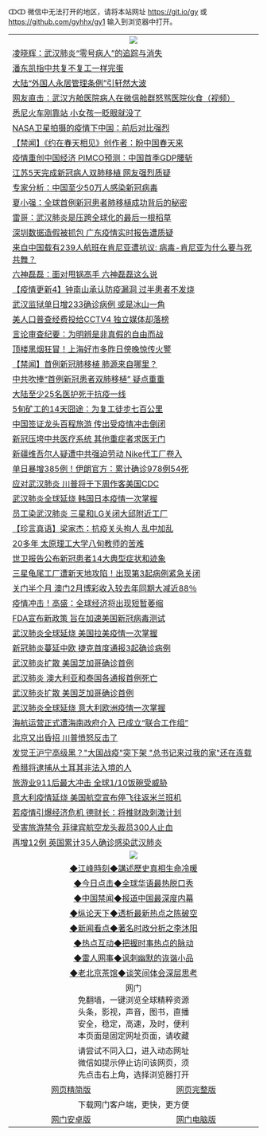 ↀↀ 微信中无法打开的地区，请将本站网址 https://git.io/gy 或 https://github.com/gyhhx/gy1 输入到浏览器中打开。 

 <table>

  <tr>
    <td colspan="2" align=center><img src="https://cdn.jsdelivr.net/gh/gyoupiodf/im1/20190822-2.jpg"></td>
 </tr>
<tr><td colspan="2" align="left"><a href="https://xball.casa/oo.aspx?name=c1137751&key=eqxowaguscvmxdgc&from=gy">凌晓辉：武汉肺炎“零号病人”的追踪与消失</a></td></tr>
<tr><td colspan="2" align="left"><a href="https://xball.casa/oo.aspx?name=c1137813&key=eqxowaguscvmxdgc&from=gy">潘东凯指中共复不复工一样完蛋</a></td></tr>
<tr><td colspan="2" align="left"><a href="https://xball.casa/oo.aspx?name=c1137807&key=eqxowaguscvmxdgc&from=gy">大陆“外国人永居管理条例”引轩然大波</a></td></tr>
<tr><td colspan="2" align="left"><a href="https://xball.casa/oo.aspx?name=c1137781&key=eqxowaguscvmxdgc&from=gy">网友直击：武汉方舱医院病人在微信舱群怒骂医院伙食（视频）</a></td></tr>
<tr><td colspan="2" align="left"><a href="https://xball.casa/oo.aspx?name=c1137819&key=eqxowaguscvmxdgc&from=gy">悉尼火车刚靠站 小女孩一眨眼就没了</a></td></tr>
<tr><td colspan="2" align="left"><a href="https://xball.casa/oo.aspx?name=c1137820&key=eqxowaguscvmxdgc&from=gy">NASA卫星拍摄的疫情下中国：前后对比强烈</a></td></tr>
<tr><td colspan="2" align="left"><a href="https://xball.casa/oo.aspx?name=c1137811&key=eqxowaguscvmxdgc&from=gy">【禁闻】《约在春天相见》创作者：盼中国春天来</a></td></tr>
<tr><td colspan="2" align="left"><a href="https://xball.casa/oo.aspx?name=c1137770&key=eqxowaguscvmxdgc&from=gy">疫情重创中国经济 PIMCO预测：中国首季GDP腰斩</a></td></tr>
<tr><td colspan="2" align="left"><a href="https://xball.casa/oo.aspx?name=c1137782&key=eqxowaguscvmxdgc&from=gy">江苏5天完成新冠病人双肺移植 网友强烈质疑</a></td></tr>
<tr><td colspan="2" align="left"><a href="https://xball.casa/oo.aspx?name=c1137810&key=eqxowaguscvmxdgc&from=gy">专家分析：中国至少50万人感染新冠病毒</a></td></tr>
<tr><td colspan="2" align="left"><a href="https://xball.casa/oo.aspx?name=c1137812&key=eqxowaguscvmxdgc&from=gy">夏小强：全球首例新冠患者肺移植成功背后的秘密</a></td></tr>
<tr><td colspan="2" align="left"><a href="https://xball.casa/oo.aspx?name=c1137822&key=eqxowaguscvmxdgc&from=gy">雷哥：武汉肺炎是压跨全球化的最后一根稻草</a></td></tr>
<tr><td colspan="2" align="left"><a href="https://xball.casa/oo.aspx?name=c1137825&key=eqxowaguscvmxdgc&from=gy">深圳数据造假被抓包 广东疫情实时报告遭质疑</a></td></tr>
<tr><td colspan="2" align="left"><a href="https://xball.casa/oo.aspx?name=c1137797&key=eqxowaguscvmxdgc&from=gy">来自中国载有239人航班在肯尼亚遭抗议: 病毒-肯尼亚为什么要与死共舞？</a></td></tr>
<tr><td colspan="2" align="left"><a href="https://xball.casa/oo.aspx?name=c1137821&key=eqxowaguscvmxdgc&from=gy">六神磊磊：面对甩锅高手 六神磊磊这么说</a></td></tr>
<tr><td colspan="2" align="left"><a href="https://xball.casa/oo.aspx?name=c1135350&key=eqxowaguscvmxdgc&from=gy">【疫情更新4】钟南山承认防疫漏洞 过半患者不发烧</a></td></tr>
<tr><td colspan="2" align="left"><a href="https://xball.casa/oo.aspx?name=c1137779&key=eqxowaguscvmxdgc&from=gy">武汉监狱单日增233确诊病例 或是冰山一角</a></td></tr>
<tr><td colspan="2" align="left"><a href="https://xball.casa/oo.aspx?name=c1137817&key=eqxowaguscvmxdgc&from=gy">美人口普查经费投给CCTV4 独立媒体却落榜</a></td></tr>
<tr><td colspan="2" align="left"><a href="https://xball.casa/oo.aspx?name=c1137823&key=eqxowaguscvmxdgc&from=gy">言论审查纪要：为明辨是非真假的自由而战</a></td></tr>
<tr><td colspan="2" align="left"><a href="https://xball.casa/oo.aspx?name=c1137774&key=eqxowaguscvmxdgc&from=gy">顶楼黑烟狂冒！上海好市多昨日傍晚惊传火警</a></td></tr>
<tr><td colspan="2" align="left"><a href="https://xball.casa/oo.aspx?name=c1137826&key=eqxowaguscvmxdgc&from=gy">【禁闻】首例新冠肺移植 肺源来自哪里？</a></td></tr>
<tr><td colspan="2" align="left"><a href="https://xball.casa/oo.aspx?name=c1137816&key=eqxowaguscvmxdgc&from=gy">中共吹捧“首例新冠患者双肺移植” 疑点重重</a></td></tr>
<tr><td colspan="2" align="left"><a href="https://xball.casa/oo.aspx?name=c1137809&key=eqxowaguscvmxdgc&from=gy">大陆至少25名医护死于抗疫一线</a></td></tr>
<tr><td colspan="2" align="left"><a href="https://xball.casa/oo.aspx?name=c1137818&key=eqxowaguscvmxdgc&from=gy">5旬矿工的14天囧途：为复工徒步七百公里</a></td></tr>
<tr><td colspan="2" align="left"><a href="https://xball.casa/oo.aspx?name=c1137780&key=eqxowaguscvmxdgc&from=gy">中国签证龙头百程旅游 传出受疫情冲击倒闭</a></td></tr>
<tr><td colspan="2" align="left"><a href="https://xball.casa/oo.aspx?name=c1137798&key=eqxowaguscvmxdgc&from=gy">新冠压垮中共医疗系统 其他重症者求医无门</a></td></tr>
<tr><td colspan="2" align="left"><a href="https://xball.casa/oo.aspx?name=c1137803&key=eqxowaguscvmxdgc&from=gy">新疆维吾尔人疑遭中共强迫劳动 Nike代工厂卷入</a></td></tr>
<tr><td colspan="2" align="left"><a href="https://xball.casa/oo.aspx?name=c1137795&key=eqxowaguscvmxdgc&from=gy">单日暴增385例！伊朗官方：累计确诊978例54死</a></td></tr>
<tr><td colspan="2" align="left"><a href="https://xball.casa/oo.aspx?name=c1137806&key=eqxowaguscvmxdgc&from=gy">应对武汉肺炎 川普将于下周作客美国CDC</a></td></tr>
<tr><td colspan="2" align="left"><a href="https://xball.casa/oo.aspx?name=c1137793&key=eqxowaguscvmxdgc&from=gy">武汉肺炎全球延烧 韩国日本疫情一次掌握</a></td></tr>
<tr><td colspan="2" align="left"><a href="https://xball.casa/oo.aspx?name=c1137805&key=eqxowaguscvmxdgc&from=gy">员工染武汉肺炎 三星和LG关闭大邱附近工厂</a></td></tr>
<tr><td colspan="2" align="left"><a href="https://xball.casa/oo.aspx?name=c1137778&key=eqxowaguscvmxdgc&from=gy">【珍言真语】梁家杰：抗疫关头拘人 乱中加乱</a></td></tr>
<tr><td colspan="2" align="left"><a href="https://xball.casa/oo.aspx?name=c1137815&key=eqxowaguscvmxdgc&from=gy">20多年 太原理工大学八旬教师的苦难</a></td></tr>
<tr><td colspan="2" align="left"><a href="https://xball.casa/oo.aspx?name=c1137804&key=eqxowaguscvmxdgc&from=gy">世卫报告公布新冠患者14大典型症状和迹象</a></td></tr>
<tr><td colspan="2" align="left"><a href="https://xball.casa/oo.aspx?name=c1137773&key=eqxowaguscvmxdgc&from=gy">三星龟尾工厂遭新天地攻陷！出现第3起病例紧急关闭</a></td></tr>
<tr><td colspan="2" align="left"><a href="https://xball.casa/oo.aspx?name=c1137777&key=eqxowaguscvmxdgc&from=gy">关门半个月 澳门2月博彩收入较去年同期大减近88％</a></td></tr>
<tr><td colspan="2" align="left"><a href="https://xball.casa/oo.aspx?name=c1137772&key=eqxowaguscvmxdgc&from=gy">疫情冲击！高盛：全球经济将出现短暂萎缩</a></td></tr>
<tr><td colspan="2" align="left"><a href="https://xball.casa/oo.aspx?name=c1137799&key=eqxowaguscvmxdgc&from=gy">FDA宣布新政策 旨在加速美国新冠病毒测试</a></td></tr>
<tr><td colspan="2" align="left"><a href="https://xball.casa/oo.aspx?name=c1137792&key=eqxowaguscvmxdgc&from=gy">武汉肺炎全球延烧 美国拉美疫情一次掌握</a></td></tr>
<tr><td colspan="2" align="left"><a href="https://xball.casa/oo.aspx?name=c1137802&key=eqxowaguscvmxdgc&from=gy">新冠肺炎蔓延中欧 捷克首度通报3起确诊病例</a></td></tr>
<tr><td colspan="2" align="left"><a href="https://xball.casa/oo.aspx?name=c1137769&key=eqxowaguscvmxdgc&from=gy">武汉肺炎扩散 美国芝加哥确诊首例</a></td></tr>
<tr><td colspan="2" align="left"><a href="https://xball.casa/oo.aspx?name=c1137801&key=eqxowaguscvmxdgc&from=gy">武汉肺炎 澳大利亚和泰国各通报首例死亡</a></td></tr>
<tr><td colspan="2" align="left"><a href="https://xball.casa/oo.aspx?name=c1137800&key=eqxowaguscvmxdgc&from=gy">武汉肺炎扩散 美国芝加哥确诊首例</a></td></tr>
<tr><td colspan="2" align="left"><a href="https://xball.casa/oo.aspx?name=c1137791&key=eqxowaguscvmxdgc&from=gy">武汉肺炎全球延烧 意大利欧洲疫情一次掌握</a></td></tr>
<tr><td colspan="2" align="left"><a href="https://xball.casa/oo.aspx?name=c1137783&key=eqxowaguscvmxdgc&from=gy">海航运营正式遭海南政府介入 已成立“联合工作组”</a></td></tr>
<tr><td colspan="2" align="left"><a href="https://xball.casa/oo.aspx?name=c1137841&key=eqxowaguscvmxdgc&from=gy">北京又出昏招 川普愤怒反击了</a></td></tr>
<tr><td colspan="2" align="left"><a href="https://xball.casa/oo.aspx?name=c1137840&key=eqxowaguscvmxdgc&from=gy">发觉王沪宁高级黑？&quot;大国战疫&quot;突下架 &quot;总书记来过我的家&quot;还在连载</a></td></tr>
<tr><td colspan="2" align="left"><a href="https://xball.casa/oo.aspx?name=c1137796&key=eqxowaguscvmxdgc&from=gy">希腊将逮捕从土耳其非法入境的人</a></td></tr>
<tr><td colspan="2" align="left"><a href="https://xball.casa/oo.aspx?name=c1137789&key=eqxowaguscvmxdgc&from=gy">旅游业911后最大冲击 全球1/10饭碗受威胁</a></td></tr>
<tr><td colspan="2" align="left"><a href="https://xball.casa/oo.aspx?name=c1137771&key=eqxowaguscvmxdgc&from=gy">意大利疫情延烧 美国航空宣布停飞往返米兰班机</a></td></tr>
<tr><td colspan="2" align="left"><a href="https://xball.casa/oo.aspx?name=c1137775&key=eqxowaguscvmxdgc&from=gy">若疫情引爆经济危机 德财长：将推财政刺激计划</a></td></tr>
<tr><td colspan="2" align="left"><a href="https://xball.casa/oo.aspx?name=c1137776&key=eqxowaguscvmxdgc&from=gy">受害旅游禁令 菲律宾航空龙头裁员300人止血</a></td></tr>
<tr><td colspan="2" align="left"><a href="https://xball.casa/oo.aspx?name=c1137794&key=eqxowaguscvmxdgc&from=gy">再增12例 英国累计35人确诊感染武汉肺炎</a></td></tr>

 <tr>
   <td colspan="2" align=center><img src="https://cdn.jsdelivr.net/gh/gyoupiodf/im1/jf-1.jpg"></td>
  </tr>
   <tr>
   <td colspan="2" align=center> 
<a href="https://xball.casa/oo.aspx?name=c922850&key=eqxowaguscvmxdgc&from=gy&tag=9877">◆江峰時刻◆講述歷史真相生命冷暖</a><br/>
    </td>
  </tr>
   <tr>
   <td colspan="2" align=center> 
<a href="https://xball.casa/oo.aspx?name=c816850&key=eqxowaguscvmxdgc&from=gy&tag=9877">◆今日点击◆全球华语最热脱口秀</a><br/>
    </td>
  </tr>
  <tr>
  <td colspan="2" align=center>
<a href="https://xball.casa/oo.aspx?name=c816860&key=eqxowaguscvmxdgc&from=gy&tag=99733110">◆中国禁闻◆报道中国最深度内幕</a><br/>
   </tr>
  <tr>
     <td colspan="2" align=center>
<a href="https://xball.casa/oo.aspx?name=c816855&key=eqxowaguscvmxdgc&from=gy&tag=997110">◆纵论天下◆透析最新热点之陈破空</a><br/>
   </tr>
   <tr>
      <td colspan="2" align=center>
<a href="https://xball.casa/oo.aspx?name=c838308&key=eqxowaguscvmxdgc&from=gy&tag=9973110">◆新闻看点◆著名时政分析之李沐阳</a><br/>
   </tr>
   <tr>
     <td colspan="2" align=center>
<a href="https://xball.casa/oo.aspx?name=c816852&key=eqxowaguscvmxdgc&from=gy&tag=9733110">◆热点互动◆把握时事热点的脉动</a><br/>
   </tr>
   <tr>
      <td colspan="2" align=center>
<a href="https://xball.casa/oo.aspx?name=c816694&key=eqxowaguscvmxdgc&from=gy&tag=93310">◆雷人网事◆讽刺幽默的诙谐小品</a><br/>
   </tr>
   <tr>
    <td colspan="2" align=center>
<a href="https://xball.casa/oo.aspx?name=c816650&key=eqxowaguscvmxdgc&from=gy&tag=9973110">◆老北京茶馆◆谈笑间体会深层思考</a><br/>
   </tr>
<tr>
    <td colspan="2" align="center">网门<br/>免翻墙，一键浏览全球精粹资源<br/>头条，影视，声音，图书，直播<br/>安全，稳定，高速，及时，便利<br/>本页面是固定网址页面，请收藏</td>
  <tr>
  <tr>
    <td colspan="2" align="center">请尝试不同入口，进入动态网址<br/>微信如提示停止访问该网页，须<br/>先点击右上角，选择浏览器打开</td>
  <tr>  
  <tr>
    <td align="center"><a href="https://gitcdn.xyz/repo/otiny/up/master/show002.htm">网页精简版</a></td>
    <td align="center"><a href="https://gitcdn.xyz/repo/otiny/up/master/show001.htm">网页完整版</a></td>
  </tr>
  <tr>
    <td colspan="2" align="center">下载网门客户端，更快，更方便</td>
  <tr>
  <tr>
    <td align="center"><a href="https://raw.githubusercontent.com/opipe/up/master/oGatea.apk">网门安卓版</a></td>
    <td align="center"><a href="https://raw.githubusercontent.com/opipe/up/master/oGate.zip">网门电脑版</a></td>
  </tr>

</table>

